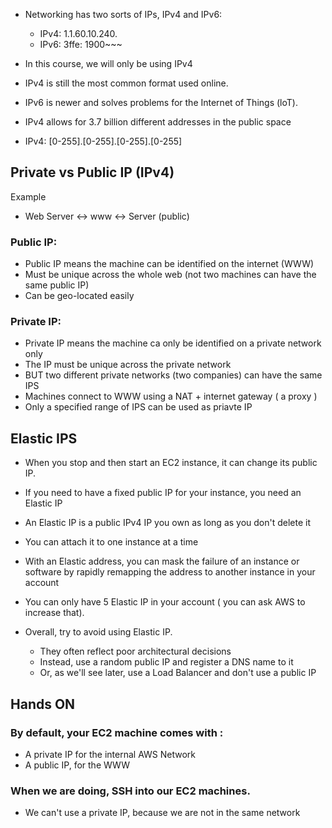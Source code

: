 - Networking has two sorts of IPs, IPv4 and IPv6:
	- IPv4: 1.1.60.10.240.
	- IPv6: 3ffe: 1900~~~


- In this course, we will only be using IPv4
- IPv4 is still the most common format used online.
- IPv6 is newer and solves problems for the Internet of Things (loT).

- IPv4 allows for 3.7 billion different addresses in the public space 
- IPv4: [0-255].[0-255].[0-255].[0-255]


## Private vs Public IP (IPv4)

Example 
- Web Server <-> www <-> Server (public)



### Public IP: 
- Public IP means the machine can be identified on the internet (WWW)
- Must be unique across the whole web (not two machines can have the same public IP)
- Can be geo-located easily 

### Private IP:
- Private IP means the machine ca only be identified on a private network only 
- The IP must be unique across the private network 
- BUT two different private networks (two companies) can have the same IPS
- Machines connect to WWW using a NAT + internet gateway ( a proxy )
- Only a specified range of IPS can be used as priavte IP
  


## Elastic IPS 

- When you stop and then start an EC2 instance, it can change its public IP.
- If you need to have a fixed public IP for your instance, you need an Elastic IP 
- An Elastic IP is a public IPv4 IP you own as long as you don't delete it
- You can attach it to one instance at a time 

- With an Elastic address, you can mask the failure of an instance or software by rapidly remapping the address to another instance in your account 

- You can only have 5 Elastic IP in your account ( you can ask AWS to increase that).

- Overall, try to avoid using Elastic IP.
	- They often reflect poor architectural decisions 
	- Instead, use a random public IP and register a DNS name to it 
	- Or, as we'll see later, use a Load Balancer and don't use a public IP


## Hands ON


### By default, your EC2 machine comes with :

- A private IP for the internal AWS Network 
- A public IP, for the WWW 

### When we are doing, SSH into our EC2 machines.

- We can't use a private IP, because we are not in the same network 
